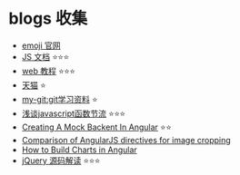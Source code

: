 blogs 收集
==========

* [emoji 官网](http://www.emoji-cheat-sheet.com/)
* [JS 文档](https://developer.mozilla.org/zh-CN/docs/Web/JavaScript)  :star::star::star:
* [web 教程](https://developer.mozilla.org/zh-CN/docs/Web/Tutorials)  :star::star::star:
* [天猫](https://github.com/tmallfe/tmallfe.github.io/issues) :star:
* [my-git:git学习资料](https://github.com/xirong/my-git)    :star:
* [浅谈javascript函数节流](http://web.jobbole.com/85302/) :star::star::star:
* [Creating A Mock Backent In Angular](http://madebymunsters.com/blog/posts/creating-a-mock-backend-in-angular/?utm_campaign=NG-Newsletter&utm_content=linkplug&utm_medium=email&utm_source=NG-Newsletter_140&utm_term=linkplug)    :star::star:
* [Comparison of AngularJS directives for image cropping](https://lingohub.com/blog/2016/03/angularjs-directives-image-cropping)
* [How to Build Charts in Angular](https://davidwalsh.name/angular-charts)
* [jQuery 源码解读](https://github.com/chokcoco/jQuery-)    :star::star::star: